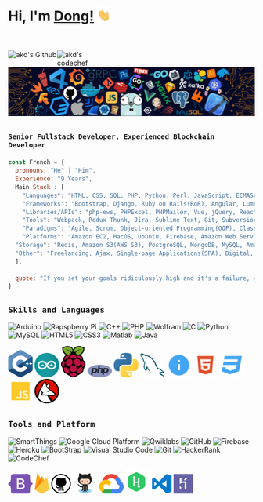 # Hi, I'm [Dong!](https://github.com/it-education-md) <img src="https://github.com/it-education-md/it-education-md/blob/main/imgs/waving-hand-joypixels.gif" width="30px">
<br><br>
<a href="https://github.com/it-education-md">
  <img align="left" alt="akd's Github" width="100px" src="https://img.shields.io/badge/Github-181717?style=for-the-badge&logo=Github&logoColor=white" />
</a>
<a href="mailto:iteducation.md@gmail.com">
  <img align="left" alt="akd's codechef" width="70px" src="https://img.shields.io/badge/Gmail-EA4335?style=for-the-badge&logo=Gmail&logoColor=white" />
</a>
<br><br>
![](https://github.com/it-education-md/it-education-md/blob/main/header_.png)

## <p align="left"><h4 align="left"><samp> Senior Fullstack Developer, Experienced Blockchain Developer </samp></h4></p>

```javascript
const French = {
  pronouns: "He" | "Him",
  Experience: "9 Years",
  Main Stack : [
	"Languages": "HTML, CSS, SQL, PHP, Python, Perl, JavaScript, ECMAScript (ES6), Ruby, HTML5, CSS3, GraphQL",
	"Frameworks": "Bootstrap, Django, Ruby on Rails(RoR), Angular, Lumen, Redux, Laravel, Next.js, Express.js, CodeIgniter, Yii, Symfony, jQWidgets, Nuxt.js",
	"Libraries/APIs": "php-ews, PHPExcel, PHPMailer, Vue, jQuery, React, REST APIs, Node.js, Highcharts, Vue3, Vuex",
	"Tools": "Webpack, Redux Thunk, Jira, Sublime Text, Git, Subversion(SVN), TweenLite, Html2canvas",
	"Paradigms": "Agile, Scrum, Object-oriented Programming(OOP), Class-based OOP, Functional Programming, Prototype-based OOP, Agile Software Development, Sanity Testing",
	"Platforms": "Amazon EC2, MacOS, Ubuntu, Firebase, Amazon Web Services(AWS), Blockchain, Docker",
  "Storage": "Redis, Amazon S3(AWS S3), PostgreSQL, MongoDB, MySQL, Amazon DynamoDB",
  "Other": "Freelancing, Ajax, Single-page Applications(SPA), Digital, Google Ads, Vue-router, Email Delivery"
  ],
  
  quote: "If you set your goals ridiculously high and it's a failure, you will fail above everyone else's success. -James Cameron"
}
```

##


##
<h3><b><samp>Skills and Languages</samp></b></h3>

![Arduino](https://img.shields.io/badge/Arduino-00979D?style=flat-square&logo=Arduino&logoColor=white)
![Rapspberry Pi](https://img.shields.io/badge/Raspberry_pi-C51A4A?style=flat-square&logo=raspberry-pi&logoColor=white)
![C++](https://img.shields.io/badge/C++-00599C?style=flat-square&logo=c%2B%2B&logoColor=white)
![PHP](https://img.shields.io/badge/PHP-777BB4?style=flat-square&logo=php&logoColor=white)
![Wolfram](https://img.shields.io/badge/Wolfram-DD1100?style=flat-square&logo=Wolfram&logoColor=white)
![C](https://img.shields.io/badge/C-27338e?style=flat-square&logo=c&logoColor=white)
![Python](https://img.shields.io/badge/Python-3776AB?style=flat-square&logo=Python&logoColor=white)
![MySQL](https://img.shields.io/badge/MySQL-4479A1?style=flat-square&logo=MySQL&logoColor=white)
![HTML5](https://img.shields.io/badge/HTML5-E34F26?style=flat-square&logo=HTML5&logoColor=white)
![CSS3](https://img.shields.io/badge/CSS3-1572B6?style=flat-square&logo=CSS3&logoColor=white)
![Matlab](https://img.shields.io/badge/MATLAB-800000?style=flat-square&logo=MathWorks&logoColor=white)
![Java](https://img.shields.io/badge/Java-013243?style=flat-square&logo=Java&logoColor=white)

<span>
<img src="https://github.com/it-education-md/it-education-md/blob/main/imgs/c.svg" alt="drawing" width="50"/>
<img src="https://github.com/it-education-md/it-education-md/blob/main/imgs/arduino-1.svg" alt="drawing" width="50"/>
<img src="https://github.com/it-education-md/it-education-md/blob/main/imgs/raspberry-pi.svg" alt="drawing" width="50"/>
<img src="https://github.com/it-education-md/it-education-md/blob/main/imgs/php-1.svg" alt="drawing" width="50"/>
<img src="https://github.com/it-education-md/it-education-md/blob/main/imgs/python-5.svg" alt="drawing" width="50"/>
<img src="https://github.com/it-education-md/it-education-md/blob/main/imgs/mysql-6.svg" alt="drawing" width="50"/>
<img src="https://github.com/it-education-md/it-education-md/blob/main/imgs/readme.svg" alt="drawing" width="50"/>
<img src="https://github.com/it-education-md/it-education-md/blob/main/imgs/html.svg" alt="drawing" width="50"/>
<img src="https://github.com/it-education-md/it-education-md/blob/main/imgs/css.svg" alt="drawing" width="50"/>
<img src="https://github.com/it-education-md/it-education-md/blob/main/imgs/javascript.svg" alt="drawing" width="50"/>
<img src="https://github.com/it-education-md/it-education-md/blob/main/imgs/wolfram-language.svg" alt="drawing" width="50"/>
  </span>
    
##
<h3><b><samp>Tools and Platform</samp></b></h3>

![SmartThings](https://img.shields.io/badge/SmartThings-777BB4?style=flat-square&logo=SmartThings&logoColor=white)
![Google Cloud Platform](https://img.shields.io/badge/Google_Cloud-4285F4?style=flat-square&logo=google-cloud&logoColor=white)
![Qwiklabs](https://img.shields.io/badge/Qwiklabs-F5CD0E?style=flat-square&logo=Qwiklabs&logoColor=800000)
![GitHub](https://img.shields.io/badge/GitHub-181717?style=flat-square&logo=github)
![Firebase](https://img.shields.io/badge/Firebase-ffcb2c?style=flat-square&logo=Firebase&logoColor=DD1100)
![Heroku](https://img.shields.io/badge/Heroku-430098?style=flat-square&logo=Heroku&logoColor=white)
![BootStrap](https://img.shields.io/badge/Bootstrap-7952B3?style=flat-square&logo=bootstrap&logoColor=white)
![Visual Studio Code](https://img.shields.io/badge/Visual_Studio_Code-007ACC?style=flat-square&logo=Visual-Studio-Code&logoColor=white)
![Git](https://img.shields.io/badge/Git-F05032?style=flat-square&logo=Git&logoColor=white)
![HackerRank](https://img.shields.io/badge/HackerRank-107C10?style=flat-square&logo=HackerRank&logoColor=black)
![CodeChef](https://img.shields.io/badge/CodeChef-5B4638?style=flat-square&logo=CodeChef&logoColor=white)
  
<span>
<img src="https://github.com/it-education-md/it-education-md/blob/main/imgs/bootstrap-5-1.svg" alt="drawing" width="50"/>
<img src="https://github.com/it-education-md/it-education-md/blob/main/imgs/firebase-1.svg" alt="drawing" width="30"/>
<img src="https://github.com/it-education-md/it-education-md/blob/main/imgs/github-icon.svg" alt="drawing" width="40"/>
<img src="https://github.com/it-education-md/it-education-md/blob/main/imgs/Octocat.png" alt="drawing" width="50"/>
<img src="https://github.com/it-education-md/it-education-md/blob/main/imgs/google-cloud-1.svg" alt="drawing" width="50"/>
<img src="https://github.com/it-education-md/it-education-md/blob/main/imgs/hackerrank.svg" alt="drawing" width="50"/>
<img src="https://github.com/it-education-md/it-education-md/blob/main/imgs/visual-studio-code.svg" alt="drawing" width="40"/>
<img src="https://github.com/it-education-md/it-education-md/blob/main/imgs/heroku-4.svg" alt="drawing" width="40"/>
</span>
